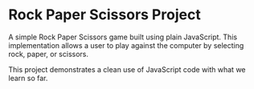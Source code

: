 # Rock Paper Scissors Project

A simple Rock Paper Scissors game built using plain JavaScript. This implementation allows a user to play against the computer by selecting rock, paper, or scissors.

This project demonstrates a clean use of JavaScript code with what we learn so far.